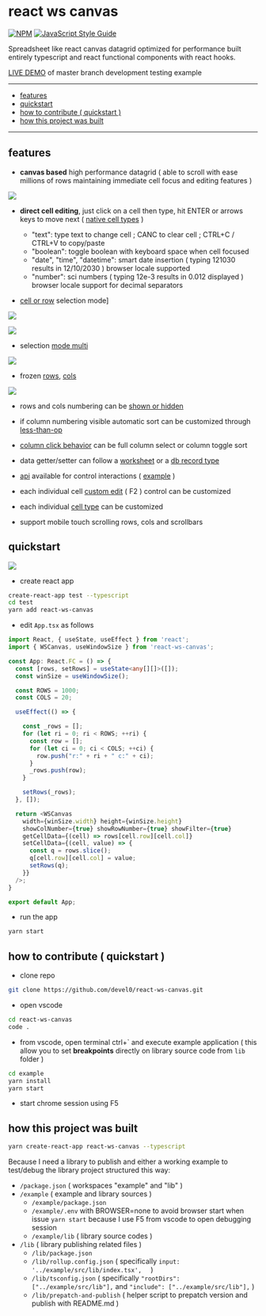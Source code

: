 # react ws canvas

[![NPM](https://img.shields.io/npm/v/react-ws-canvas.svg)](https://www.npmjs.com/package/react-ws-canvas) [![JavaScript Style Guide](https://img.shields.io/badge/code_style-standard-brightgreen.svg)](https://standardjs.com)

Spreadsheet like react canvas datagrid optimized for performance built entirely typescript and react functional components with react hooks.

[LIVE DEMO](https://codesandbox.io/s/github/devel0/react-ws-canvas/tree/master/example) of master branch development testing example

---

- [features](#features)
- [quickstart](#quickstart)
- [how to contribute ( quickstart )](#how-to-contribute--quickstart-)
- [how this project was built](#how-this-project-was-built)

---

## features

- **canvas based** high performance datagrid ( able to scroll with ease millions of rows maintaining immediate cell focus and editing features )

![](doc/50000rows_200cols.gif)

- **direct cell editing**, just click on a cell then type, hit ENTER or arrows keys to move next ( [native cell types][1] )
  - "text": type text to change cell ; CANC to clear cell ; CTRL+C / CTRL+V to copy/paste
  - "boolean": toggle boolean with keyboard space when cell focused
  - "date", "time", "datetime": smart date insertion ( typing 121030 results in 12/10/2030 ) browser locale supported
  - "number": sci numbers ( typing 12e-3 results in 0.012 displayed ) browser locale support for decimal separators

- [cell or row][2] selection mode]

![](doc/selection-mode-cells.png)

![](doc/selection-mode-rows.png)

- selection [mode multi][9]

![](doc/selection-mode-multi.png)

- frozen [rows][3], [cols][4]

![](doc/frozen-rows-cols.png)

- rows and cols numbering can be [shown or hidden][5]

- if column numbering visible automatic sort can be customized through [less-than-op][6]

- [column click behavior][12] can be full column select or column toggle sort

- data getter/setter can follow a [worksheet][7] or a [db record type][8]

- [api][10] available for control interactions ( [example][11] )

- each individual cell [custom edit][13] ( F2 ) control can be customized

- each individual [cell type][14] can be customized

- support mobile touch scrolling rows, cols and scrollbars

[1]: https://github.com/devel0/react-ws-canvas/blob/3160c5e6548f7543a63d8ae8ef81c896a5bcef9a/example/src/lib/WSCanvasColumn.tsx#L1
[2]: https://github.com/devel0/react-ws-canvas/blob/3160c5e6548f7543a63d8ae8ef81c896a5bcef9a/example/src/lib/WSCanvasProps.tsx#L30
[3]: https://github.com/devel0/react-ws-canvas/blob/3160c5e6548f7543a63d8ae8ef81c896a5bcef9a/example/src/lib/WSCanvasProps.tsx#L24
[4]: https://github.com/devel0/react-ws-canvas/blob/3160c5e6548f7543a63d8ae8ef81c896a5bcef9a/example/src/lib/WSCanvasProps.tsx#L26
[5]: https://github.com/devel0/react-ws-canvas/blob/3160c5e6548f7543a63d8ae8ef81c896a5bcef9a/example/src/lib/WSCanvasProps.tsx#L31-L34
[6]: https://github.com/devel0/react-ws-canvas/blob/3160c5e6548f7543a63d8ae8ef81c896a5bcef9a/example/src/lib/WSCanvasProps.tsx#L48-L49
[7]: https://github.com/devel0/react-ws-canvas/blob/3160c5e6548f7543a63d8ae8ef81c896a5bcef9a/example/src/Sample1.tsx#L29-L34
[8]: https://github.com/devel0/react-ws-canvas/blob/3160c5e6548f7543a63d8ae8ef81c896a5bcef9a/example/src/Sample2.tsx#L81-L86
[9]: https://github.com/devel0/react-ws-canvas/blob/3160c5e6548f7543a63d8ae8ef81c896a5bcef9a/example/src/lib/WSCanvasProps.tsx#L27-L28
[10]: https://github.com/devel0/react-ws-canvas/blob/3160c5e6548f7543a63d8ae8ef81c896a5bcef9a/example/src/lib/WSCanvasApi.tsx#L7
[11]: https://github.com/devel0/react-ws-canvas/blob/38997638bb5f1f043164fdf73802490cfafa06c3/example/src/App.tsx#L15
[12]: https://github.com/devel0/react-ws-canvas/blob/3160c5e6548f7543a63d8ae8ef81c896a5bcef9a/example/src/lib/WSCanvasProps.tsx#L35-L36
[13]: https://github.com/devel0/react-ws-canvas/blob/3160c5e6548f7543a63d8ae8ef81c896a5bcef9a/example/src/lib/WSCanvasProps.tsx#L44-L45
[14]: https://github.com/devel0/react-ws-canvas/blob/3160c5e6548f7543a63d8ae8ef81c896a5bcef9a/example/src/lib/WSCanvasProps.tsx#L50-L51

## quickstart

![](doc/quickstart.png)

- create react app

```sh
create-react-app test --typescript
cd test
yarn add react-ws-canvas
```

- edit `App.tsx` as follows

```ts
import React, { useState, useEffect } from 'react';
import { WSCanvas, useWindowSize } from 'react-ws-canvas';

const App: React.FC = () => {
  const [rows, setRows] = useState<any[][]>([]);
  const winSize = useWindowSize();

  const ROWS = 1000;
  const COLS = 20;

  useEffect(() => {

    const _rows = [];
    for (let ri = 0; ri < ROWS; ++ri) {
      const row = [];
      for (let ci = 0; ci < COLS; ++ci) {
        row.push("r:" + ri + " c:" + ci);
      }
      _rows.push(row);
    }

    setRows(_rows);
  }, []);

  return <WSCanvas
    width={winSize.width} height={winSize.height}
    showColNumber={true} showRowNumber={true} showFilter={true}
    getCellData={(cell) => rows[cell.row][cell.col]}
    setCellData={(cell, value) => {
      const q = rows.slice();
      q[cell.row][cell.col] = value;
      setRows(q);
    }}
  />;
}

export default App;
```

- run the app

```sh
yarn start
```

## how to contribute ( quickstart )

- clone repo

```sh
git clone https://github.com/devel0/react-ws-canvas.git
```

- open vscode

```sh
cd react-ws-canvas
code .
```

- from vscode, open terminal ctrl+\` and execute example application ( this allow you to set **breakpoints** directly on library source code from `lib` folder )

```sh
cd example
yarn install
yarn start
```

- start chrome session using F5

## how this project was built

```sh
yarn create-react-app react-ws-canvas --typescript
```

Because I need a library to publish and either a working example to test/debug the library project structured this way:

- `/package.json` ( workspaces "example" and "lib" )
- `/example` ( example and library sources )
  - `/example/package.json`
  - `/example/.env` with BROWSER=none to avoid browser start when issue `yarn start` because I use F5 from vscode to open debugging session
  - `/example/lib` ( library source codes )
- `/lib` ( library publishing related files )
  - `/lib/package.json`
  - `/lib/rollup.config.json` ( specifically `input: '../example/src/lib/index.tsx',  ` )
  - `/lib/tsconfig.json` ( specifically `"rootDirs": ["../example/src/lib"],` and `"include": ["../example/src/lib"],` )
  - `/lib/prepatch-and-publish` ( helper script to prepatch version and publish with README.md )
